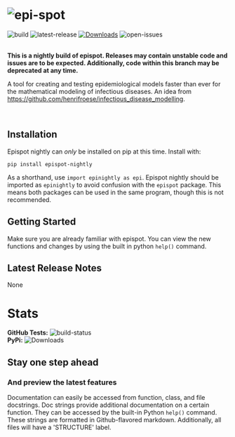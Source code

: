 # ![epi-spot](https://i.ibb.co/m9yS1yh/epispot-nightly.jpg)
![build](https://img.shields.io/badge/build-nightly-black)
![latest-release](https://shields.mitmproxy.org/pypi/v/epispot-nightly.svg?color=success)
[![Downloads](https://pepy.tech/badge/epispot)](https://pepy.tech/project/epispot-nightly)
![open-issues](https://img.shields.io/github/issues-search/epispot/epispot?color=red&label=Open%20Issues&query=is%3Aopen%20label%3Anightly)
<br><br>

**This is a nightly build of epispot. Releases may contain unstable code and issues are to be expected.
Additionally, code within this branch may be deprecated at any time.**

A tool for creating and testing epidemiological models faster than ever for the mathematical modeling of infectious 
diseases. An idea from https://github.com/henrifroese/infectious_disease_modelling.

<br>

## Installation

Epispot nightly can _only_ be installed on pip at this time.
Install with:
```
pip install epispot-nightly
```
As a shorthand, use `import epinightly as epi`.
Epispot nightly should be imported as `epinightly` to avoid confusion with the `epispot` package.
This means both packages can be used in the same program, though this is not recommended.

## Getting Started

Make sure you are already familiar with epispot. You can view the new functions and changes by using the built in python `help()` command.

## Latest Release Notes

None

# Stats
**GitHub Tests:** ![build-status](https://github.com/epispot/epispot/workflows/build/badge.svg?branch=nightly)
<br>**PyPi:** ![Downloads](https://pepy.tech/badge/epispot-nightly)

## Stay one step ahead
### And preview the latest features
Documentation can easily be accessed from function, class, and file docstrings.
Doc strings provide additional documentation on a certain function.
They can be accessed by the built-in Python `help()` command.
These strings are formatted in Github-flavored markdown.
Additionally, all files will have a 'STRUCTURE' label.
